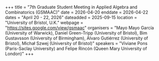 +++
title = "7th Graduate Student Meeting in Applied Algebra and Combinatorics (GSMAAC)"
date = 2026-04-20
enddate = 2026-04-22
dates = "April 20 - 22, 2026"
dateadded = 2025-09-15
location = "University of Bristol, U.K."
webpage = "https://sites.google.com/view/gsmaac"
organisers = "Mayo Mayo García (University of Warwick), Daniel Green-Tripp (University of Bristol), Bim Gustavsson (University of Birmingham), Álvaro Gutiérrez (University of Bristol), Michał Szwej (University of Bristol)"
speakers = "Viviane Pons (Paris-Saclay University) and Felipe Rincón (Queen Mary University of London)"
+++